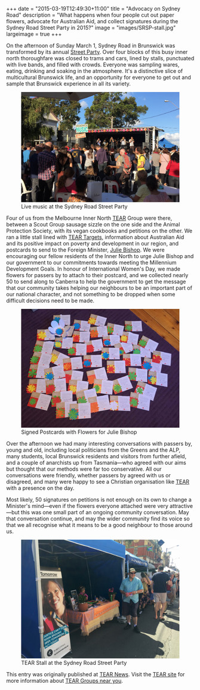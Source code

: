 +++
date = "2015-03-19T12:49:30+11:00"
title = "Advocacy on Sydney Road"
description = "What happens when four people cut out paper flowers, advocate for Australian Aid, and collect signatures during the Sydney Road Street Party in 2015?" 
image = "images/SRSP-stall.jpg"
largeimage = true
+++

On the afternoon of Sunday March 1, Sydney Road in Brunswick was transformed by its annual [Street Party](http://www.brunswickmusicfestival.com.au/sydney-road-street-party.htm). Over four blocks of this busy inner north thoroughfare was closed to trams and cars, lined by stalls, punctuated with live bands, and filled with crowds. Everyone was sampling wares, eating, drinking and soaking in the atmosphere. It's a distinctive slice of multicultural Brunswick life, and an opportunity for everyone to get out and sample that Brunswick experience in all its variety.

<figure>
	<img src="/images/SRSP-bands.jpg" alt="Live music at the Sydney Road Street Party">
	<figcaption>Live music at the Sydney Road Street Party</figcaption>
</figure>


<!--more-->


Four of us from the Melbourne Inner North [TEAR](http;//tear.org.au) Group were there, between a Scout Group sausage sizzle on the one side and the Animal Protection Society, with its vegan cookbooks and petitions on the other. We ran a little stall lined with [TEAR Targets](http://www.tear.org.au/learn/target/), information about Australian Aid and its positive impact on poverty and development in our region, and postcards to send to the Foreign Minister, [Julie Bishop](http://www.juliebishop.com.au). We were encouraging our fellow residents of the Inner North to urge Julie Bishop and our government to our commitments towards meeting the Millennium Development Goals. In honour of International Women's Day, we made flowers for passers by to attach to their postcard, and we collected nearly 50 to send along to Canberra to help the government to get the message that our community takes helping our neighbours to be an important part of our national character, and not something to be dropped when some difficult decisions need to be made. 

<figure>
	<img src="/images/SRSP-Postcards.jpg" alt="Signed Postcards with Flowers for Julie Bishop">
	<figcaption>Signed Postcards with Flowers for Julie Bishop</figcaption>
</figure>


Over the afternoon we had many interesting conversations with passers by, young and old, including local politicians from the Greens and the ALP, many students, local Brunswick residents and visitors from further afield, and a couple of anarchists up from Tasmania&mdash;who agreed with our aims but thought that our methods were far too conservative. All our conversations were friendly, whether passers by agreed with us or disagreed, and many were happy to see a Christian organisation like [TEAR](http://tear.org.au) with a presence on the day.  

Most likely, 50 signatures on petitions is not enough on its own to change a Minister's mind—even if the flowers everyone attached were very attractive—but this was one small part of an ongoing community conversation. May that conversation continue, and may the wider community find its voice so that we all recognise what it means to be a good neighbour to those around us.

<figure>
	<img src="/images/SRSP-stall.jpg" alt="TEAR Stall at the Sydney Road Street Party">
	<figcaption>TEAR Stall at the Sydney Road Street Party</figcaption>
</figure>


This entry was originally published at [TEAR News](http://www.tear.org.au/news/sydney-road-street-festival). Visit the [TEAR site](http://www.tear.org.au/act/tear-groups) for more information about [TEAR Groups near you](http://www.tear.org.au/act/tear-groups).

